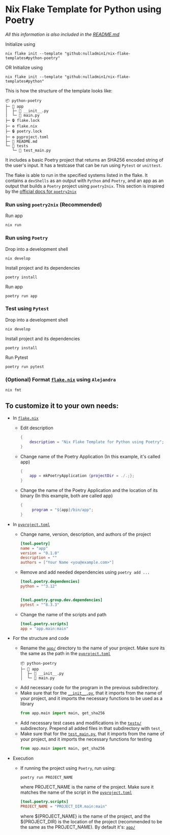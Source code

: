 # Nix Flake Template for Python using Poetry

*All this information is also included in the [README.md](https://github.com/nulladmin1/nix-flake-templates/blob/main/flake.nix)*


Initialize using
```shell  
nix flake init --template "github:nulladmin1/nix-flake-templates#python-poetry"
```
OR
Initialize using
```shell  
nix flake init --template "github:nulladmin1/nix-flake-templates#python"
```

This is how the structure of the template looks like:
```
📦 python-poetry
├─ 📁 app
│  ├─ 🐍 __init__.py
│  └─ 🐍 main.py
├─ 🔒 flake.lock
├─ ⚙️ flake.nix
├─ 🔒 poetry.lock
├─ ⚙️ pyproject.toml
├─ 📃 README.md
└─ 📁 tests
   └─ 🐍 test_main.py
 ```
 
 It includes a basic Poetry project that returns an SHA256 encoded string of the user's input. It has a testcase that can be run using ```Pytest``` or ```unittest```.
 
 The flake is able to run in the specified systems listed in the flake. It contains a ```devShells``` as an output with ```Python``` and ```Poetry```, and an app as an output that builds a ```Poetry``` project using ```poetry2nix```. This section is inspired by the [official docs for ```poetry2nix```](https://github.com/nix-community/poetry2nix)

### Run using ```poetry2nix``` (Recommended)

Run app
```shell
nix run
```
 
### Run using ```Poetry```
 
Drop into a development shell
 ```shell
 nix develop
 ```

Install project and its dependencies
```shell
poetry install
```

Run app
```shell
poetry run app
```

### Test using ```Pytest```

Drop into a development shell
```shell
nix develop
```

Install project and its dependencies
```shell
poetry install
```

Run Pytest
```shell
poetry run pytest
```

### (Optional) Format [`flake.nix`](flake.nix) using ```Alejandra```
```shelll
nix fmt
```


## To customize it to your own needs:

* In [`flake.nix`](flake.nix)
	* Edit description
		```nix
		{
			description = "Nix Flake Template for Python using Poetry";
		}	
		```
	* Change name of the Poetry Application (In this example, it's called app)
		```nix
		{
			app = mkPoetryApplication {projectDir = ./.;};
		}
		```
	* Change the name of the Poetry Application and the location of its binary (In this example, both are called app)
		```nix
		{
			 program = "${app}/bin/app";
		}
		```
* In [`pyproject.toml`](pyproject.toml)
	* Change name, version, description, and authors of the project
		```toml
		[tool.poetry]
		name = "app"
		version = "0.1.0"
		description = ""
		authors = ["Your Name <you@example.com>"]
		```
	* Remove and add needed dependencies using ```poetry add ...```
		```toml		
		[tool.poetry.dependencies]
		python = "^3.12"
		
		
		[tool.poetry.group.dev.dependencies]
		pytest = "^8.3.3"
		```
	* Change the name of the scripts and path
		```toml
		[tool.poetry.scripts]
		app = "app.main:main"
		```
* For the structure and code
	* Rename the [`app/`](init) directory to the name of your project. Make sure its the same as the path in the [`pyproject.toml`](pyproject.toml)
		```
		📦 python-poetry
		├─ 📁 app
		│  ├─ 🐍 __init__.py
		│  └─ 🐍 main.py
		```
	* Add necessary code for the program in the previous subdirectory. 
	* Make sure that for the [`__init__.py`](init/__init__.py), that it imports from the name of your project, and it imports the necessary functions to be used as a library
		```python
		from app.main import main, get_sha256
		```
	* Add necessary test cases and modifications in the [`tests/`](tests) subdirectory. Prepend all added files in that subdirectory with ```test_```
	* Make sure that for the [`test_main.py`](tests/test_main.py), that it imports from the name of your project, and it imports the necessary functions for testing
		```python
		from app.main import main, get_sha256
		```
	
* Execution
	* If running the project using ```Poetry```, run using:
		```shell
		poetry run PROJECT_NAME
		```
		where PROJECT_NAME is the name of the project. Make sure it matches the name of the script in the [`pyproject.toml`](pyproject.toml)
		```toml
		[tool.poetry.scripts]
		PROJECT_NAME = "PROJECT_DIR.main:main"
		```
		where ${PROJECT_NAME} is the name of the project, and the ${PROJECT_DIR} is the location of the project (recommended to be the same as the PROJECT_NAME). By default it's: [`app/`](init)